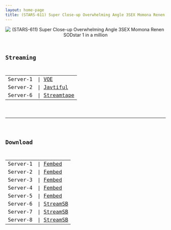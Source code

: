 ```yaml
---
layout: home-page
title: (STARS-611) Super Close-up Overwhelming Angle 3SEX Momona Renen SODstar 1 in a million
---
```

<center>
<img src="https://blogger.googleusercontent.com/img/b/R29vZ2xl/AVvXsEhNM9x9d_lBs0BhsdmbuBG5C5hOcY86kk-Spln-bzOvj0MqP6NMBCxikZWxw6NW9tZwAFJcjMT9ElbMZT_j1GTkZDBOA2b-P95GEp8Zij7YzjM4lRWJVXZa7YA5v4HsPrJLBiInSoEc97h7jJjVBwCwfg3BHtC5r-5KKyxRuaZMPvldRXDADaa3efYC/s1600/1stars611pl.jpg" alt="(STARS-611) Super Close-up Overwhelming Angle 3SEX Momona Renen SODstar 1 in a million">
</center>
<pre><code>
<h2>Streaming</h2>
<table><tbody>
<tr>
<td>Server-1</td>
<td>| <a href="https://voe-un-block.com/hj8x8eimo97w" target="_blank">VOE</a></td>
</tr>
<tr>
<td>Server-2</td>
<td>| <a href="https://javtiful.com/embed/2ea06e9ca6d8e8e9caca" target="_blank">Javtiful</a></td>
</tr>
<tr>
<td>Server-6</td>
<td>| <a href="https://streamtape.com/e/dPgom9gXG2ukpae/STARS-611.mp4" target="_blank">Streamtape</a></td>
</tr>
</tbody></table>

<hr />

<h2>Download</h2>
<table><tbody>
<tr>
<td>Server-1</td>
<td>| <a href="https://watchjavnow.xyz/f/mpmk-u50q8pnq0l" target="_blank">Fembed</a></td>
</tr>
<tr>
<td>Server-2</td>
<td>| <a href="https://fakyutube.com/f/rx6l4he0qwll2r6" target="_blank">Fembed</a></td>
</tr>
<tr>
<td>Server-3</td>
<td>| <a href="https://javpoll.com/f/42885bzrmpqkknd" target="_blank">Fembed</a></td>
</tr>
<tr>
<td>Server-4</td>
<td>| <a href="https://fakyutube.com/f/rx6l4he0qwll2r6" target="_blank">Fembed</a></td>
</tr>
<tr>
<td>Server-5</td>
<td>| <a href="https://cloudrls.com/f/zjzg-hjyzp10e05" target="_blank">Fembed</a></td>
</tr>
<tr>
<td>Server-6</td>
<td>| <a href="https://javside.com/9bg3sk4q3oq0.html" target="_blank">StreamSB</a></td>
</tr>
<tr>
<td>Server-7</td>
<td>| <a href="https://sbfull.com/u86dta767zq1.html" target="_blank">StreamSB</a></td>
</tr>
<tr>
<td>Server-8</td>
<td>| <a href="https://playerls.com/qo2y8hc9kikm.html" target="_blank">StreamSB</a></td>
</tr>
</tbody></table>
</code></pre>

